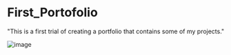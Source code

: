 # First_Portofolio
"This is a first trial of creating a portfolio that contains some of my projects."

![image](https://github.com/siwar630/My_Portofolio/assets/130316042/13a7ddd7-afdc-43a3-a232-3e4d46d84221)
